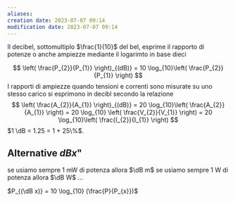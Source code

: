 ```yaml
---
aliases: 
creation date: 2023-07-07 09:14
modification date: 2023-07-07 09:14
---
```


Il decibel, sottomultiplo $\frac{1}{10}$ del bel, esprime il rapporto di potenze o anche ampiezze mediante il logarimto in base dieci

$$ \left( \frac{P_{2}}{P_{1}} \right)_{(dB)} = 10 \log_{10}\left( \frac{P_{2}}{P_{1}} \right) $$
I rapporti di ampiezze quando tensioni e correnti sono misurate su uno stesso carico si esprimono in decibl secondo la relazione
$$ \left( \frac{A_{2}}{A_{1}} \right)_{(dB)} = 20 \log_{10}\left( \frac{A_{2}}{A_{1}} \right) = 20 \log_{10} \left( \frac{V_{2}}{V_{1}} \right) = 20 \log_{10}\left( \frac{I_{2}}{I_{1}} \right) $$
$1 \dB = 1.25 = 1 + 25\%$.

## Alternative $dBx$"

se usiamo sempre 1 mW di potenza allora $\dB m$
se usiamo sempre 1 W di potenza allora $\dB W$
...

$P_{(\dB x)} = 10 \log_{10} (\frac{P}{P_{x}})$